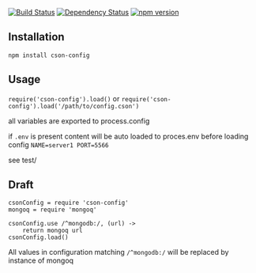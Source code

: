 [![Build Status](https://travis-ci.org/falsecz/cson-config.svg?branch=master)](https://travis-ci.org/falsecz/cson-config)
[![Dependency Status](https://david-dm.org/falsecz/cson-config.svg)](https://david-dm.org/falsecz/cson-config)
[![npm version](https://badge.fury.io/js/cson-config.svg)](http://badge.fury.io/js/cson-config)

Installation
-----
`npm install cson-config`

Usage
-----

`require('cson-config').load()` 
or
`require('cson-config').load('/path/to/config.cson')`


all variables are exported to process.config

if `.env` is present content will be auto loaded to proces.env before loading config
`
NAME=server1
PORT=5566
`



see test/

Draft
-----
    csonConfig = require 'cson-config'
    mongoq = require 'mongoq'

    csonConfig.use /^mongodb:/, (url) ->
        return mongoq url
    csonConfig.load()

All values in configuration matching `/^mongodb:/` will be replaced by instance of mongoq
